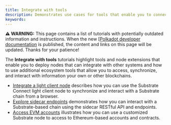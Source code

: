 ```yaml
---
title: Integrate with tools
description: Demonstrates use cases for tools that enable you to connect to and interact with Substrate nodes and Substrate-based blockchains.
keywords:
---
```


<div class="warning">
	<p>
	<strong>⚠️ WARNING:</strong> This page contains a list of tutorials with potentially outdated information 
  and instructions. When the new [<a href="https://forum.polkadot.network/t/decentralized-futures-ecosystem-devrel-team-for-polkadot-by-papermoon/5811">Polkadot developer documentation</a> is published, the content and 
  links on this page will be updated. Thanks for your patience!
	</p>
</div>

The **Integrate with tools** tutorials highlight tools and node extensions that enable you to deploy nodes that can integrate with other systems and how to use additional ecosystem tools that allow you to access, synchronize, and interact with information your own or other blockchains.

- [Integrate a light client node](/tutorials/integrate-with-tools/integrate-a-light-client-node/) describes how you can use the Substrate Connect light client node to synchronize and interact with a Substrate chain from a browser.
- [Explore sidecar endpoints](/tutorials/integrate-with-tools/explore-sidecar-endpoints/) demonstrates how you can interact with a Substrate-based chain using the sidecar RESTful API and endpoints.
- [Access EVM accounts](/tutorials/integrate-with-tools/access-evm-accounts/) illustrates how you can use a customized Substrate node to access to Ethereum-based accounts and contracts.

<!--
- [Build with subxt](/tutorials/integrate-with-tools/build-with-subxt/)
-->
